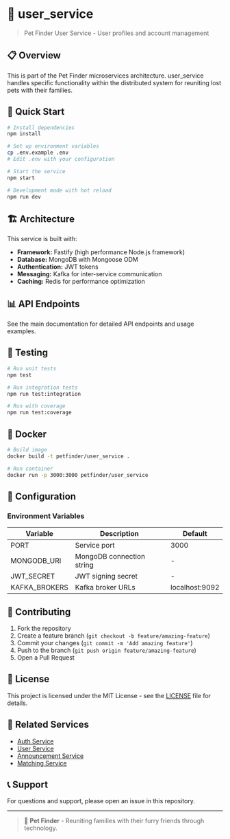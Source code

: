 # 🐾 user_service

> Pet Finder User Service - User profiles and account management

## 📋 Overview

This is part of the Pet Finder microservices architecture. user_service handles specific functionality within the distributed system for reuniting lost pets with their families.

## 🚀 Quick Start

```bash
# Install dependencies
npm install

# Set up environment variables
cp .env.example .env
# Edit .env with your configuration

# Start the service
npm start

# Development mode with hot reload
npm run dev
```

## 🏗️ Architecture

This service is built with:
- **Framework:** Fastify (high performance Node.js framework)
- **Database:** MongoDB with Mongoose ODM
- **Authentication:** JWT tokens
- **Messaging:** Kafka for inter-service communication
- **Caching:** Redis for performance optimization

## 📊 API Endpoints

See the main documentation for detailed API endpoints and usage examples.

## 🧪 Testing

```bash
# Run unit tests
npm test

# Run integration tests
npm run test:integration

# Run with coverage
npm run test:coverage
```

## 🐳 Docker

```bash
# Build image
docker build -t petfinder/user_service .

# Run container
docker run -p 3000:3000 petfinder/user_service
```

## 🔧 Configuration

### Environment Variables

| Variable | Description | Default |
|----------|-------------|---------|
| PORT | Service port | 3000 |
| MONGODB_URI | MongoDB connection string | - |
| JWT_SECRET | JWT signing secret | - |
| KAFKA_BROKERS | Kafka broker URLs | localhost:9092 |

## 🤝 Contributing

1. Fork the repository
2. Create a feature branch (`git checkout -b feature/amazing-feature`)
3. Commit your changes (`git commit -m 'Add amazing feature'`)
4. Push to the branch (`git push origin feature/amazing-feature`)
5. Open a Pull Request

## 📄 License

This project is licensed under the MIT License - see the [LICENSE](LICENSE) file for details.

## 🔗 Related Services

- [Auth Service](https://github.com/PaulChelaru/petfinder-auth-service)
- [User Service](https://github.com/PaulChelaru/petfinder-user-service)
- [Announcement Service](https://github.com/PaulChelaru/petfinder-announcement-service)
- [Matching Service](https://github.com/PaulChelaru/petfinder-matching-service)

## 📞 Support

For questions and support, please open an issue in this repository.

---

> 🐾 **Pet Finder** - Reuniting families with their furry friends through technology.
